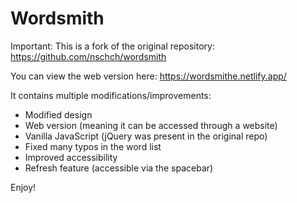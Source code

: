 # Wordsmith

Important: This is a fork of the original repository: https://github.com/nschch/wordsmith

You can view the web version here: https://wordsmithe.netlify.app/

It contains multiple modifications/improvements:
- Modified design
- Web version (meaning it can be accessed through a website)
- Vanilla JavaScript (jQuery was present in the original repo)
- Fixed many typos in the word list
- Improved accessibility
- Refresh feature (accessible via the spacebar)

Enjoy!
